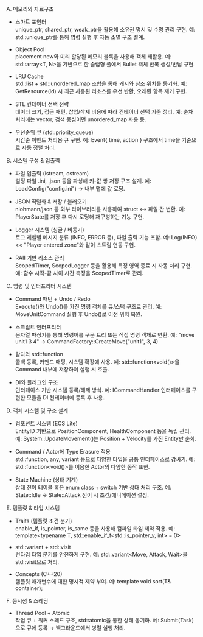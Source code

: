 A. 메모리와 자료구조
- 스마트 포인터  
unique_ptr, shared_ptr, weak_ptr을 활용해 소유권 명시 및 수명 관리 구현.
예: std::unique_ptr<Command>를 통해 명령 실행 후 자동 소멸 구조 설계.

- Object Pool  
placement new와 미리 할당된 메모리 블록을 사용해 객체 재활용.
예: std::array<T, N>을 기반으로 한 슬랩형 풀에서 Bullet 객체 반복 생성/반납 구현.

- LRU Cache  
std::list + std::unordered_map 조합을 통해 캐시와 참조 위치를 동기화.
예: GetResource(id) 시 최근 사용된 리소스를 우선 반환, 오래된 항목 제거 구현.

- STL 컨테이너 선택 전략  
데이터 크기, 접근 패턴, 삽입/삭제 비용에 따라 컨테이너 선택 기준 정리.
예: 순차 처리에는 vector, 검색 중심이면 unordered_map 사용 등.

- 우선순위 큐 (std::priority_queue)  
시간순 이벤트 처리용 큐 구현.
예: Event{ time, action } 구조에서 time을 기준으로 자동 정렬 처리.

B. 시스템 구성 & 입출력
- 파일 입출력 (istream, ostream)  
설정 파일 .ini, .json 등을 파싱해 키-값 쌍 저장 구조 설계.
예: LoadConfig("config.ini") → 내부 맵에 값 로딩.

- JSON 직렬화 & 저장 / 불러오기  
nlohmann/json 등 외부 라이브러리를 사용하여 struct ↔ 파일 간 변환.
예: PlayerState를 저장 후 다시 로딩해 재구성하는 기능 구현.

- Logger 시스템 (싱글 / 비동기)  
로그 레벨별 메시지 분류 (INFO, ERROR 등), 파일 출력 기능 포함.
예: Log(INFO) << "Player entered zone"와 같이 스트림 연동 구현.

- RAII 기반 리소스 관리  
ScopedTimer, ScopedLogger 등을 활용해 특정 영역 종료 시 자동 처리 구현.
예: 함수 시작-끝 사이 시간 측정을 ScopedTimer로 관리.

C. 명령 및 인터프리터 시스템
- Command 패턴 + Undo / Redo  
Execute()와 Undo()를 가진 명령 객체를 큐/스택 구조로 관리.
예: MoveUnitCommand 실행 후 Undo()로 이전 위치 복원.

- 스크립트 인터프리터  
문자열 파싱기를 통해 명령어를 구문 트리 또는 직접 명령 객체로 변환.
예: "move unit1 3 4" → CommandFactory::CreateMove("unit1", 3, 4)

- 람다와 std::function  
콜백 등록, 커맨드 매핑, 시스템 확장에 사용.
예: std::function<void()>을 Command 내부에 저장하여 실행 시 호출.

- DI와 플러그인 구조  
인터페이스 기반 시스템 등록/해제 방식.
예: ICommandHandler 인터페이스를 구현한 모듈을 DI 컨테이너에 등록 후 사용.

D. 객체 시스템 및 구조 설계
- 컴포넌트 시스템 (ECS Lite)  
EntityID 기반으로 PositionComponent, HealthComponent 등을 독립 관리.
예: System::UpdateMovement()는 Position + Velocity를 가진 Entity만 순회.

- Command / Actor에 Type Erasure 적용  
std::function, any, variant 등으로 다양한 타입을 공통 인터페이스로 감싸기.
예: std::function<void()>를 이용한 Actor의 다양한 동작 표현.

- State Machine (상태 기계)  
상태 전이 테이블 혹은 enum class + switch 기반 상태 처리 구조.
예: State::Idle → State::Attack 전이 시 조건/애니메이션 설정.

E. 템플릿 & 타입 시스템
- Traits (템플릿 조건 분기)  
enable_if, is_pointer, is_same 등을 사용해 컴파일 타임 제약 적용.
예: template<typename T, std::enable_if_t<std::is_pointer_v<T>, int> = 0>

- std::variant + std::visit  
런타임 타입 분기를 안전하게 구현.
예: std::variant<Move, Attack, Wait>을 std::visit으로 처리.

- Concepts (C++20)  
템플릿 매개변수에 대한 명시적 제약 부여.
예: template<Sortable T> void sort(T& container);

F. 동시성 & 스레딩
- Thread Pool + Atomic  
작업 큐 + 워커 스레드 구조, std::atomic을 통한 상태 동기화.
예: Submit(Task)으로 큐에 등록 → 백그라운드에서 병렬 실행 처리.
